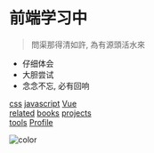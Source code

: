 # 前端学习中

> 問渠那得清如許, 為有源頭活水來

* 仔细体会
* 大胆尝试
* 念念不忘, 必有回响

[css](css/)
[javascript](javascript/)
[Vue](Vue/)  
[related](related/)
[books](books/)
[projects](projects/)  
[tools](tools/)
[Profile](Profile.md)

<!-- ![](./pikachu.jpg) -->

![color](#f0f0f0)